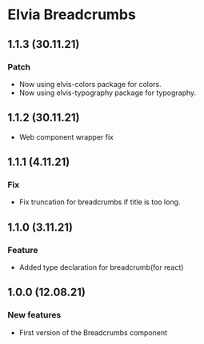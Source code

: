 # Elvia Breadcrumbs

## 1.1.3 (30.11.21)

### Patch

- Now using elvis-colors package for colors.
- Now using elvis-typography package for typography.

## 1.1.2 (30.11.21)

- Web component wrapper fix

## 1.1.1 (4.11.21)

### Fix

- Fix truncation for breadcrumbs if title is too long.

## 1.1.0 (3.11.21)

### Feature

- Added type declaration for breadcrumb(for react)

## 1.0.0 (12.08.21)

### New features

- First version of the Breadcrumbs component
